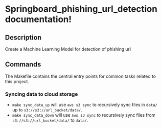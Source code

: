 # Springboard_phishing_url_detection documentation!

## Description

Create a Machine Learning Model for detection of phishing url

## Commands

The Makefile contains the central entry points for common tasks related to this project.

### Syncing data to cloud storage

* `make sync_data_up` will use `aws s3 sync` to recursively sync files in `data/` up to `s3://s3://url_bucket/data/`.
* `make sync_data_down` will use `aws s3 sync` to recursively sync files from `s3://s3://url_bucket/data/` to `data/`.


